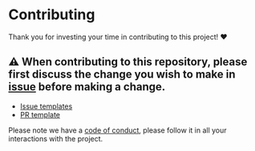 # Contributing

Thank you for investing your time in contributing to this project! ❤️

## ⚠️ When contributing to this repository, please first discuss the change you wish to make in [issue](https://github.com/in-wave/symbiote/issues) before making a change. 

* [Issue templates](./.github/ISSUE_TEMPLATE)
* [PR template](./pull_request_template.md)

Please note we have a [code of conduct](./CODE_OF_CONDUCT.md), please follow it in all your interactions with the project.
